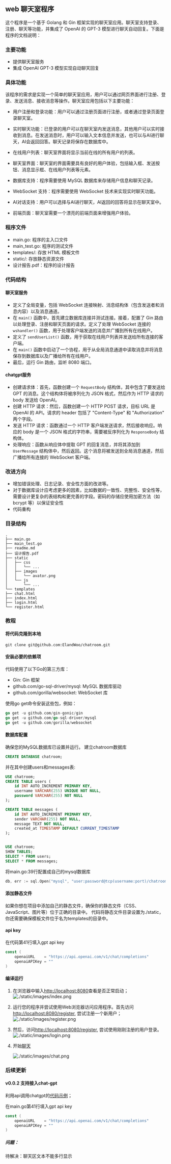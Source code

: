 ## web 聊天室程序
这个程序是一个基于 Golang 和 Gin 框架实现的聊天室应用。聊天室支持登录、注册、聊天等功能，并集成了 OpenAI 的 GPT-3 模型进行聊天自动回复。下面是程序的文档说明：

### 主要功能

* 提供聊天室服务
* 集成 OpenAI GPT-3 模型实现自动聊天回复

### 具体功能
该程序的需求是实现一个简单的聊天室应用，用户可以通过网页界面进行注册、登录、发送消息、接收消息等操作。聊天室应用包括以下主要功能：

* 用户注册和登录功能：用户可以通过注册页面进行注册，或者通过登录页面登录聊天室。

* 实时聊天功能：已登录的用户可以在聊天室内发送消息，其他用户可以实时接收到消息。在发送消息时，用户可以输入文本信息并发送，也可以与AI进行聊天，AI会返回回答。聊天记录将保存在数据库中。

* 在线用户列表：聊天室界面将显示当前在线的所有用户的列表。

* 聊天室界面：聊天室的界面需要具有良好的用户体验，包括输入框、发送按钮、消息显示框、在线用户列表等元素。

* 数据库支持：程序需要使用 MySQL 数据库来存储用户信息和聊天记录。

* WebSocket 支持：程序需要使用 WebSocket 技术来实现实时聊天功能。

* AI对话支持：用户可以选择与AI进行聊天，AI返回的回答将显示在聊天室中。

* 前端页面：聊天室需要一个漂亮的前端页面来增强用户体验。

### 程序文件

* main.go: 程序的主入口文件
* main_test.go: 程序的测试文件
* templates/: 存放 HTML 模板文件
* static/: 存放静态资源文件
* 设计报告.pdf：程序的设计报告

### 代码结构

#### 聊天室服务
* 定义了全局变量，包括 WebSocket 连接映射、消息结构体（包含发送者和消息内容）以及消息通道。
* 在 `main()` 函数中，首先建立数据库连接并测试连接。接着，配置了 Gin 路由以处理登录、注册和聊天页面的请求。定义了处理 WebSocket 连接的 `wshandler()` 函数，用于处理客户端发送的消息并广播到所有在线用户。
* 定义了 `sendUserList()` 函数，用于获取在线用户列表并发送给所有连接的客户端。
* 在 `main()` 函数中启动了一个协程，用于从全局消息通道中读取消息并将消息保存到数据库以及广播给所有在线用户。
* 最后，运行 Gin 路由，监听 8080 端口。

#### chatgpt服务
* 创建请求体：首先，函数创建一个 `RequestBody` 结构体，其中包含了要发送给 GPT 的消息。这个结构体将被序列化为 JSON 格式，然后作为 HTTP 请求的 body 发送给 OpenAI。
* 创建 HTTP 请求：然后，函数创建一个 HTTP POST 请求，目标 URL 是 OpenAI 的 API。请求的 header 包括了 "Content-Type" 和 "Authorization" 两个字段。
* 发送 HTTP 请求：函数通过一个 HTTP 客户端发送请求，然后接收响应。响应的 body 是一个 JSON 格式的字符串，需要被反序列化为 `ResponseBody` 结构体。
* 处理响应：函数从响应体中提取 GPT 的回复消息，并将其添加到 `UserMessage` 结构体中，然后返回。这个消息将被发送到全局消息通道，然后广播给所有连接的 WebSocket 客户端。

### 改进方向
* 增加错误处理、日志记录、安全性方面的改进等。
* 对于数据库设计应考虑更多的因素，比如数据的一致性、完整性、安全性等，需要设计更复杂的表结构和更完善的字段。密码的存储应使用加密方法（如 bcrypt 等）以保证安全性
* 代码重构

### 目录结构
``` arduino
.
├── main.go
├── main_test.go
├── readme.md
├── 设计报告.pdf
├── static
│   ├── css
│   │   └── ...
│   ├── images
│   │   └── avator.png
│   └── js
│       └── ...
└── templates
├── chat.html
├── index.html
├── login.html
└── register.html
```


### 教程
#### 将代码克隆到本地
```
git clone git@github.com:ElandWoo/chatroom.git
```

#### 安装必要的依赖项

代码使用了以下Go的第三方库：

* Gin: Gin 框架
* github.com/go-sql-driver/mysql: MySQL 数据库驱动
* github.com/gorilla/websocket: WebSocket 库


使用go get命令安装这些包，例如：

``` go 
go get -u github.com/gin-gonic/gin
go get -u github.com/go-sql-driver/mysql
go get -u github.com/gorilla/websocket
```

#### 数据库配置
确保您的MySQL数据库已设置并运行。
建立chatroom数据库
``` sql
CREATE DATABASE chatroom;
```
并在其中创建users和messages表:
``` sql
USE chatroom;
CREATE TABLE users (
    id INT AUTO_INCREMENT PRIMARY KEY,
    username VARCHAR(255) UNIQUE NOT NULL,
    password VARCHAR(255) NOT NULL
);

CREATE TABLE messages (
    id INT AUTO_INCREMENT PRIMARY KEY,
    sender VARCHAR(255) NOT NULL,
    message TEXT NOT NULL,
    created_at TIMESTAMP DEFAULT CURRENT_TIMESTAMP
);


USE chatroom;
SHOW TABLES;
SELECT * FROM users;
SELECT * FROM messages;
```

将main.go:39行配置成自己的mysql数据库
``` go
db, err := sql.Open("mysql", "user:password@tcp(username:port)/chatroom")
```

#### 添加静态文件
如果你想在项目中添加自己的静态文件，确保你的静态文件（CSS、JavaScript、图片等）位于正确的目录中。
代码将静态文件目录设置为./static，你还需要确保模板文件位于名为templates的目录中。

#### api key
在代码第41行填入gpt api key
``` go
const (
	openaiURL    = "https://api.openai.com/v1/chat/completions"
	openaiAPIKey = ""
) 
```
#### 编译运行
1. 在浏览器中输入[http://localhost:8080](http://localhost:8080)查看是否正常启动；
   ![./static/images/index.png](./static/images/index.png)
2. 运行您的程序并尝试使用Web浏览器访问应用程序。首先访问[http://localhost:8080/register](http://localhost:8080/register), 尝试注册一个新用户；
   ![./static/images/register.png](./static/images/register.png)
3. 然后，访问[http://localhost:8080/register](http://localhost:8080/register), 尝试使用刚刚注册的用户登录。
   ![./static/images/login.png](./static/images/login.png)
   
4. 开始[聊天](http://localhost:8080/chat) 
   

   ![./static/images/chat.png](./static/images/chat.png)


### 后续更新

#### v0.0.2 支持接入chat-gpt

利用api调用chatgpt的[代码示例](chatgpt)；

在main.go第41行填入gpt api key
``` go
const (
	openaiURL    = "https://api.openai.com/v1/chat/completions"
	openaiAPIKey = ""
) 
```

##### 问题：
待解决：聊天区文本不能多行显示
